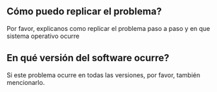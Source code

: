 ## Cómo puedo replicar el problema?
Por favor, explicanos como replicar el problema paso a paso y en que sistema operativo ocurre

## En qué versión del software ocurre?
Si este problema ocurre en todas las versiones, por favor, también mencionarlo.
